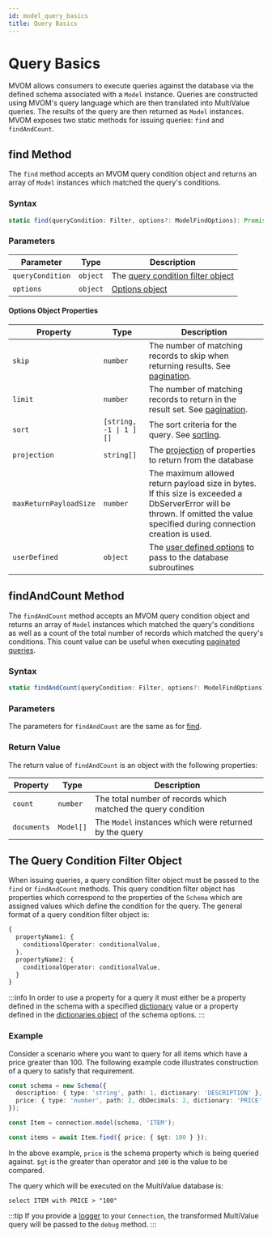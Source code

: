 ```yaml
---
id: model_query_basics
title: Query Basics
---
```


# Query Basics

MVOM allows consumers to execute queries against the database via the defined schema associated with a `Model` instance. Queries are constructed using MVOM's query language which are then translated into MultiValue queries. The results of the query are then returned as `Model` instances. MVOM exposes two static methods for issuing queries: `find` and `findAndCount`.

## find Method

The `find` method accepts an MVOM query condition object and returns an array of `Model` instances which matched the query's conditions.

### Syntax

```ts
static find(queryCondition: Filter, options?: ModelFindOptions): Promise<Model[]>
```

### Parameters

| Parameter        | Type     | Description                                                             |
| ---------------- | -------- | ----------------------------------------------------------------------- |
| `queryCondition` | `object` | The [query condition filter object](#the-query-condition-filter-object) |
| `options`        | `object` | [Options object](#options-object-properties)                            |

#### Options Object Properties

| Property               | Type                                  | Description                                                                                                                                                                   |
| ---------------------- | ------------------------------------- | ----------------------------------------------------------------------------------------------------------------------------------------------------------------------------- |
| `skip`                 | `number`                              | The number of matching records to skip when returning results. See [pagination](model_query_pagination).                                                                      |
| `limit`                | `number`                              | The number of matching records to return in the result set. See [pagination](model_query_pagination).                                                                         |
| `sort`                 | <code>[string, -1 &#124; 1 ][]</code> | The sort criteria for the query. See [sorting](model_query_sorting).                                                                                                          |
| `projection`           | `string[]`                            | The [projection](../Advanced%20Topics/model_projection) of properties to return from the database                                                                             |
| `maxReturnPayloadSize` | `number`                              | The maximum allowed return payload size in bytes. If this size is exceeded a DbServerError will be thrown. If omitted the value specified during connection creation is used. |
| `userDefined`          | `object`                              | The [user defined options](../Advanced%20Topics/model_user_defined_options) to pass to the database subroutines                                                               |

## findAndCount Method

The `findAndCount` method accepts an MVOM query condition object and returns an array of `Model` instances which matched the query's conditions as well as a count of the total number of records which matched the query's conditions. This count value can be useful when executing [paginated queries](model_query_pagination).

### Syntax

```ts
static findAndCount(queryCondition: Filter, options?: ModelFindOptions): Promise<ModelFindAndCountResult>
```

### Parameters

The parameters for `findAndCount` are the same as for [find](#parameters).

### Return Value

The return value of `findAndCount` is an object with the following properties:

| Property    | Type      | Description                                                   |
| ----------- | --------- | ------------------------------------------------------------- |
| `count`     | `number`  | The total number of records which matched the query condition |
| `documents` | `Model[]` | The `Model` instances which were returned by the query        |

## The Query Condition Filter Object

When issuing queries, a query condition filter object must be passed to the `find` or `findAndCount` methods. This query condition filter object has properties which correspond to the properties of the `Schema` which are assigned values which define the condition for the query. The general format of a query condition filter object is:

```ts
{
  propertyName1: {
    conditionalOperator: conditionalValue,
  },
  propertyName2: {
    conditionalOperator: conditionalValue,
  }
}
```

:::info
In order to use a property for a query it must either be a property defined in the schema with a specified [dictionary](../../Schema/schema_basics#properties-common-to-all-schema-definitions) value or a property defined in the [dictionaries object](../../Schema/schema_options#dictionaries-object) of the schema options.
:::

### Example

Consider a scenario where you want to query for all items which have a price greater than 100. The following example code illustrates construction of a query to satisfy that requirement.

```ts
const schema = new Schema({
  description: { type: 'string', path: 1, dictionary: 'DESCRIPTION' },
  price: { type: 'number', path: 2, dbDecimals: 2, dictionary: 'PRICE' },
});

const Item = connection.model(schema, 'ITEM');

const items = await Item.find({ price: { $gt: 100 } });
```

In the above example, `price` is the schema property which is being queried against. `$gt` is the greater than operator and `100` is the value to be compared.

The query which will be executed on the MultiValue database is:

```
select ITEM with PRICE > "100"
```

:::tip
If you provide a [logger](../../connection#logger-interface) to your `Connection`, the transformed MultiValue query will be passed to the `debug` method.
:::
